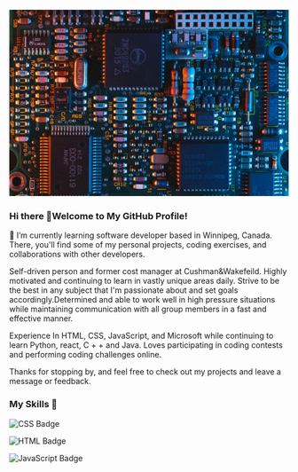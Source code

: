 ![Banner Image](https://github.com/nathanshuai/nathanshuai/blob/main/assets/imageone.jpg)


### Hi there 👋Welcome to My GitHub Profile!

🌱 I’m currently learning software developer based in Winnipeg, Canada. 
There, you'll find some of my personal projects, coding exercises, and collaborations with other developers.


Self-driven person and former cost manager at Cushman&Wakefeild. Highly motivated and continuing 
to learn in vastly unique areas daily. Strive to be the best in any subject
that I'm passionate about and set goals accordingly.Determined and able to work well in high
pressure situations while maintaining communication with all group members in a fast and
effective manner.

Experience In HTML, CSS, JavaScript, and Microsoft while continuing to learn
Python, react, C + + and Java. Loves participating in coding contests and performing coding
challenges online.

Thanks for stopping by, and feel free to check out my projects and leave a message or feedback.


### My Skills 👋

![CSS Badge](https://img.shields.io/badge/-CSS-1572B6?style=flat-square&logo=css3&logoColor=white)

![HTML Badge](https://img.shields.io/badge/-HTML-E34F26?style=flat-square&logo=html5&logoColor=white)

![JavaScript Badge](https://img.shields.io/badge/-JavaScript-F7DF1E?style=flat-square&logo=javascript&logoColor=black&labelFontSize=50&logoFontSize=60)

